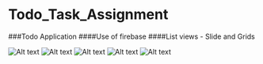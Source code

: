 # Todo_Task_Assignment
###Todo Application
####Use of firebase
####List views - Slide and Grids

![Alt text](Screenshot_20170205-115318.png?raw=true "ScreenShots")
![Alt text](Screenshot_20170205-115348.png?raw=true "ScreenShots")
![Alt text](Screenshot_20170205-115354.png?raw=true "ScreenShots")
![Alt text](Screenshot_20170205-115408.png?raw=true "ScreenShots")
![Alt text](Screenshot_20170205-115428.png?raw=true "ScreenShots")
